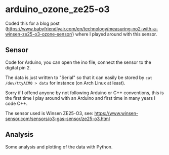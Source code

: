 # arduino_ozone_ze25-o3

Coded this for a blog post (https://www.babyfriendlyair.com/en/technology/measuring-no2-with-a-winsen-ze25-o3-ozone-sensor/) where I played
around with this sensor.

## Sensor

Code for Arduino, you can open the ino file, connect the sensor to the digital pin 2.

The data is just written to "Serial" so that it can easily be stored
by `cat /dev/ttyACM0 > data` for instance (on Arch Linux at least).

Sorry if I offend anyone by not following Arduino or C++ conventions,
this is the first time I play around with an Arduino and first time
in many years I code C++.

The sensor used is Winsen ZE25-O3, see: https://www.winsen-sensor.com/sensors/o3-gas-sensor/ze25-o3.html

## Analysis

Some analysis and plotting of the data with Python.
